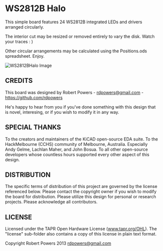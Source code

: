 WS2812B Halo
=============

This simple board features 24 WS2812B integrated LEDs and drivers arranged circularly. 

The interior cut may be resized or removed entirely to vary the disk. Watch your traces : )

Other circular arrangements may be calculated using the Positions.ods spreadsheet. Enjoy.

![WS2812BHalo Image](https://raw2.github.com/rdpowers/WS2812BHalo/master/WS2812BHalo.png "An open source ring of 24 WS2812B LEDs!")


CREDITS
------------
This board was designed by Robert Powers - rdpowers@gmail.com - https://github.com/rdpowers

He's happy to hear from you if you've done something with this design that is novel, interesing, or if you wish to modify it in any way.

SPECIAL THANKS
------------
To the creators and maintainers of the KiCAD open-source EDA suite.
To the HackMelbourne (CCHS) community of Melbourne, Australia. Especially Andy Gelme, Lachlan Maher, and John Bosua.
To all other open-source developers whose countless hours supported every other aspect of this design.

DISTRIBUTION
------------
The specific terms of distribution of this project are governed by the
license referenced below. Please contact the copyright owner if you wish to modify the board for distribution. Please utilize this design for personal or research projects. Please acknowledge all contributors.

LICENSE
-------
Licensed under the TAPR Open Hardware License (www.tapr.org/OHL).
The "license" sub-folder also contains a copy of this license in plain text format.

Copyright Robert Powers 2013
rdpowers@gmail.com
